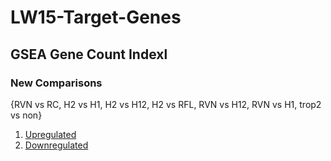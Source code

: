 # LW15-Target-Genes
## GSEA Gene Count Indexl
### New Comparisons
{RVN vs RC, H2 vs H1, H2 vs H12, H2 vs RFL, RVN vs H12, RVN vs H1, trop2 vs non}
1. [Upregulated](https://github.com/ebowen19/LW15-Target-Genes/blob/main/Common%20Genes/New%20Comparisons/NewComparisons_Up_GeneTable.html)
2. [Downregulated](https://github.com/ebowen19/LW15-Target-Genes/blob/main/Common%20Genes/New%20Comparisons/NewComparisons_Down_GeneTable.html)
